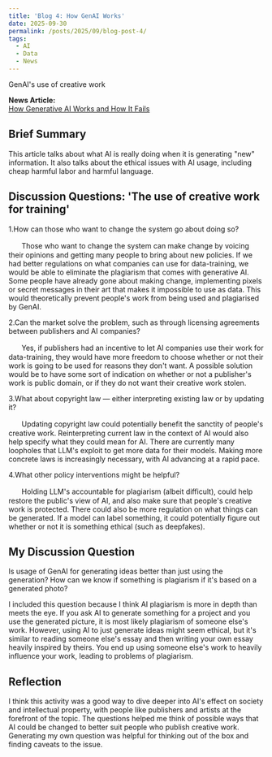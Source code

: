 ```yaml
---
title: 'Blog 4: How GenAI Works'
date: 2025-09-30
permalink: /posts/2025/09/blog-post-4/
tags:
  - AI
  - Data
  - News
---
```


GenAI's use of creative work

**News Article:**  
[How Generative AI Works and How It Fails](https://mit-serc.pubpub.org/pub/f3o5mpn6/release/1?readingCollection=3a6c54f1)

Brief Summary
---
This article talks about what AI is really doing when it is generating "new" information. It also talks about the ethical issues with AI usage, including cheap harmful labor and harmful language.

Discussion Questions: 'The use of creative work for training'
---
1.How can those who want to change the system go about doing so? 

ㅤㅤThose who want to change the system can make change by voicing their opinions and getting many people to bring about new policies. If we had better regulations on what companies can use for data-training, we would be able to eliminate the plagiarism that comes with generative AI. Some people have already gone about making change, implementing pixels or secret messages in their art that makes it impossible to use as data. This would theoretically prevent people's work from being used and plagiarised by GenAI.

2.Can the market solve the problem, such as through licensing agreements between publishers and AI companies? 

ㅤㅤYes, if publishers had an incentive to let AI companies use their work for data-training, they would have more freedom to choose whether or not their work is going to be used for reasons they don't want. A possible solution would be to have some sort of indication on whether or not a publisher's work is public domain, or if they do not want their creative work stolen.

3.What about copyright law — either interpreting existing law or by updating it? 

ㅤㅤUpdating copyright law could potentially benefit the sanctity of people's creative work. Reinterpreting current law in the context of AI would also help specify what they could mean for AI. There are currently many loopholes that LLM's exploit to get more data for their models. Making more concrete laws is increasingly necessary, with AI advancing at a rapid pace. 

4.What other policy interventions might be helpful?

ㅤㅤHolding LLM's accountable for plagiarism (albeit difficult), could help restore the public's view of AI, and also make sure that people's creative work is protected. There could also be more regulation on what things can be generated. If a model can label something, it could potentially figure out whether or not it is something ethical (such as deepfakes).

My Discussion Question
---

Is usage of GenAI for generating ideas better than just using the generation? How can we know if something is plagiarism if it's based on a generated photo?

I included this question because I think AI plagiarism is more in depth than meets the eye. If you ask AI to generate something for a project and you use the generated picture, it is most likely plagiarism of someone else's work. However, using AI to just generate ideas might seem ethical, but it's similar to reading someone else's essay and then writing your own essay heavily inspired by theirs. You end up using someone else's work to heavily influence your work, leading to problems of plagiarism.

Reflection
---

I think this activity was a good way to dive deeper into AI's effect on society and intellectual property, with people like publishers and artists at the forefront of the topic. The questions helped me think of possible ways that AI could be changed to better suit people who publish creative work. Generating my own question was helpful for thinking out of the box and finding caveats to the issue. 